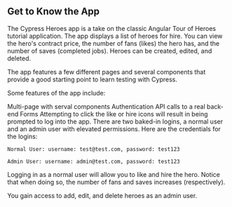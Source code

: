 ## Get to Know the App
The Cypress Heroes app is a take on the classic Angular Tour of Heroes tutorial application. The app displays a list of heroes for hire. You can view the hero's contract price, the number of fans (likes) the hero has, and the number of saves (completed jobs). Heroes can be created, edited, and deleted.

The app features a few different pages and several components that provide a good starting point to learn testing with Cypress.

Some features of the app include:

Multi-page with serval components
Authentication
API calls to a real back-end
Forms
Attempting to click the like or hire icons will result in being prompted to log into the app. There are two baked-in logins, a normal user and an admin user with elevated permissions. Here are the credentials for the logins:

```Normal User: username: test@test.com, password: test123```


```Admin User: username: admin@test.com, password: test123```


Logging in as a normal user will allow you to like and hire the hero. Notice that when doing so, the number of fans and saves increases (respectively).

You gain access to add, edit, and delete heroes as an admin user.
<!--  -->